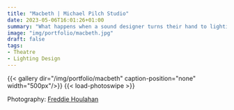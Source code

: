 ```yaml
---
title: "Macbeth | Michael Pilch Studio"
date: 2023-05-06T16:01:26+01:00
summary: "What happens when a sound designer turns their hand to lighting?"
image: "img/portfolio/macbeth.jpg"
draft: false
tags:
- Theatre
- Lighting Design
---
```


{{< gallery dir="/img/portfolio/macbeth"  caption-position="none" width="500px"/>}}
 {{< load-photoswipe >}}

Photography: [Freddie Houlahan](https://www.instagram.com/freddiehoulahan/)
